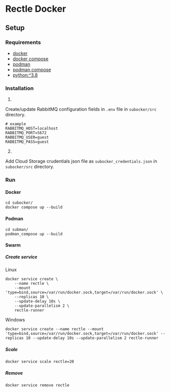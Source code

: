 # Rectle Docker
## Setup

### Requirements
- [docker](https://www.docker.com/)
- [docker compose](https://docs.docker.com/compose/)
- [podman](https://podman.io/)
- [podman compose](https://github.com/containers/podman-compose)
- [python:^3.8](https://www.python.org/)

### Installation
1. 
Create/update RabbitMQ configuration fields in `.env` file in `subocker/src` directory.

```
# example
RABBITMQ_HOST=localhost
RABBITMQ_PORT=5672
RABBITMQ_USER=guest
RABBITMQ_PASS=guest
```

2.
Add Cloud Storage crudentials json file as `subocker_credentials.json` in `subocker/src` directory.

### Run

#### Docker
```
cd subocker/
docker compose up --build
```

#### Podman
```
cd subman/
podman_compose up --build
```

#### Swarm
##### Create service

Linux
```
docker service create \
    --name rectle \
    --mount 'type=bind,source=/var/run/docker.sock,target=/var/run/docker.sock' \
    --replicas 10 \
    --update-delay 10s \
    --update-parallelism 2 \
    rectle-runner
```
Windows
```
docker service create --name rectle --mount 'type=bind,source=/var/run/docker.sock,target=/var/run/docker.sock' --replicas 10 --update-delay 10s --update-parallelism 2 rectle-runner
```
##### Scale
```
docker service scale rectle=20
```

##### Remove
```
docker service remove rectle
```